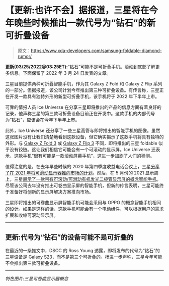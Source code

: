 # 【更新:也许不会】据报道，三星将在今年晚些时候推出一款代号为“钻石”的新可折叠设备

> 原文：<https://www.xda-developers.com/samsung-foldable-diamond-rumor/>

**更新(****03/25/2022****@****03:25****ET):**“钻石”可能不是可折叠手机。滚动到底部了解更多信息。下面保留了 2022 年 3 月 24 日发表的文章。

三星目前提供两种可折叠智能手机，作为其 Galaxy Z Fold 和 Galaxy Z Flip 系列的一部分。但据报道，该公司计划今年推出第三种可折叠设备。有传言称，三星正在开发一款具有独特外形的新型可折叠手机，该手机将于 2022 年下半年上市。

可靠的情报人员 Ice Universe 在分享三星即将推出的产品的信息方面有着良好的记录，他声称三星的第三款可折叠设备目前正在开发中。这款手机的内部代号为“钻石”，应该会在今年下半年上市。

此外，Ice Universe 还分享了一些三星高管与即将推出的智能手机的图像。虽然这张图片没有让我们清楚地看到这款设备，但它确实揭示了这款手机将具有独特的外形。与 [Galaxy Z Fold 3](https://www.xda-developers.com/samsung-galaxy-z-fold-3/) 或 [Galaxy Z Flip 3](https://www.xda-developers.com/samsung-galaxy-z-flip-3/) 不同，即将推出的三星 foldable 似乎没有铰链。这让我们相信它可能会有一个可滚动的显示屏。Ice Universe 还表示，这款手机“很有可能是一款滚动屏幕手机”，这进一步加剧了人们的猜测。

值得注意的是，在去年早些时候的 2020 年第四季度收益电话会议上，三星[分享了在 2021 年将可滑动显示器推向市场的计划](https://www.xda-developers.com/samsung-slidable-display-2021/)。然后，在 5 月份的 2021 显示周上，三星[展示了一款带有可滚动/可滑动有机发光二极管显示屏的概念智能手机](https://www.xda-developers.com/samsung-display-shows-off-future-of-foldables/)。尽管该公司去年没有推出可卷曲显示屏的智能手机，但新的传言表明，三星可能终于准备好将创新的显示屏解决方案推向市场。

三星即将推出的可卷曲显示屏智能手机可能会采用与 OPPO 的概念智能手机相同的设计。如果是这样的话，这款手机可能会有一个电动组件，可以根据用户的需求扩展和收缩可滚动显示屏。

* * *

## 更新:代号为“钻石”的设备可能不是可折叠的

在最近的一条推文中，DSCC 的 Ross Young 透露，即将发布的代号为“钻石”的三星设备是 Galaxy S23，而不是第三个可折叠的。杨进一步声称，三星今年可能不会推出第三款可折叠设备。

* * *

*特色图片:三星可卷曲显示器概念*